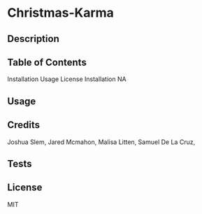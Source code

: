 # Christmas-Karma


## Description


## Table of Contents
Installation
Usage
License
Installation
NA

## Usage


## Credits
Joshua Slem,
Jared Mcmahon,
Malisa Litten,
Samuel De La Cruz,

## Tests

## License
MIT
